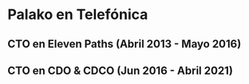# Palako en Telefónica
## CTO en Eleven Paths (Abril 2013 - Mayo 2016)
## CTO en CDO & CDCO (Jun 2016 - Abril 2021)
